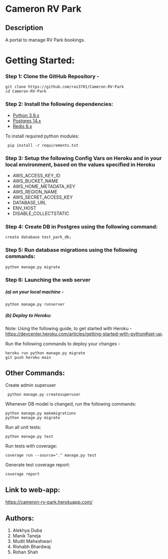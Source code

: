   # Cameron RV Park

## Description

A portal to manage RV Park bookings.

# Getting Started:

### Step 1: Clone the GitHub Repository - 
```
git clone https://github.com/ras3701/Cameron-RV-Park
cd Cameron-RV-Park
```

### Step 2: Install the following dependencies:

* [Python 3.9.x](https://www.python.org/downloads/release/python-3910/)
* [Postgres 14.x](https://www.postgresql.org/download/)
* [Redis 6.x](https://redis.io/download)

To install required python modules:
```
 pip install -r requirements.txt
```

### Step 3: Setup the following Config Vars on Heroku and in your local environment, based on the values specified in Heroku
* AWS_ACCESS_KEY_ID
* AWS_BUCKET_NAME
* AWS_HOME_METADATA_KEY
* AWS_REGION_NAME
* AWS_SECRET_ACCESS_KEY
* DATABASE_URL
* ENV_HOST
* DISABLE_COLLECTSTATIC

### Step 4: Create DB in Postgres using the following command:
```
create database test_park_db;
```

### Step 5: Run database migrations using the following commands:
```
python manage.py migrate
```

### Step 6: Launching the web server

##### (a) on your local machine -
```
python manage.py runserver
```

##### (b) Deploy to Heroku:

Note: Using the following guide, to get started with Heroku - https://devcenter.heroku.com/articles/getting-started-with-python#set-up.

Run the following commands to deploy your changes -
```
heroku run python manage.py migrate
git push heroku main
```

## Other Commands:

Create admin superuser
```
 python manage.py createsuperuser
```

Whenever DB model is changed, run the following commands:
```
python manage.py makemigrations
python manage.py migrate
```

Run all unit tests:
```
python manage.py test
```

Run tests with coverage:
```
coverage run --source="." manage.py test
```

Generate test coverage report:
```
coverage report
```


## Link to web-app:
https://cameron-rv-park.herokuapp.com/


## Authors:
1. Alekhya Duba
2. Manik Taneja
3. Mudit Maheshwari
4. Rishabh Bhardwaj
5. Rohan Shah
